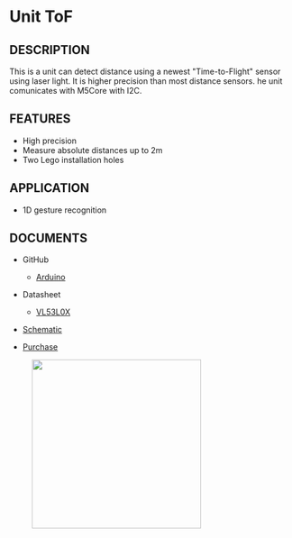 # Unit ToF

## DESCRIPTION

This is a unit can detect distance using a newest "Time-to-Flight" sensor using laser light. It is higher precision than most distance sensors. he unit comunicates with M5Core with I2C.

## FEATURES

-  High precision
-  Measure absolute distances up to 2m
-  Two Lego installation holes

## APPLICATION

-  1D gesture recognition

## DOCUMENTS

-  GitHub

   - [Arduino](https://github.com/m5stack/M5Stack)

-  Datasheet

   - [VL53L0X](https://pdf1.alldatasheet.com/datasheet-pdf/view/948120/STMICROELECTRONICS/VL53L0X.html)

-  [Schematic](https://github.com/m5stack/M5Stack)

-  [Purchase]()

<figure>
    <img src="assets/img/product_pics/units/M5GO_Unit_tof.png" height="300" width="300">
</figure>
